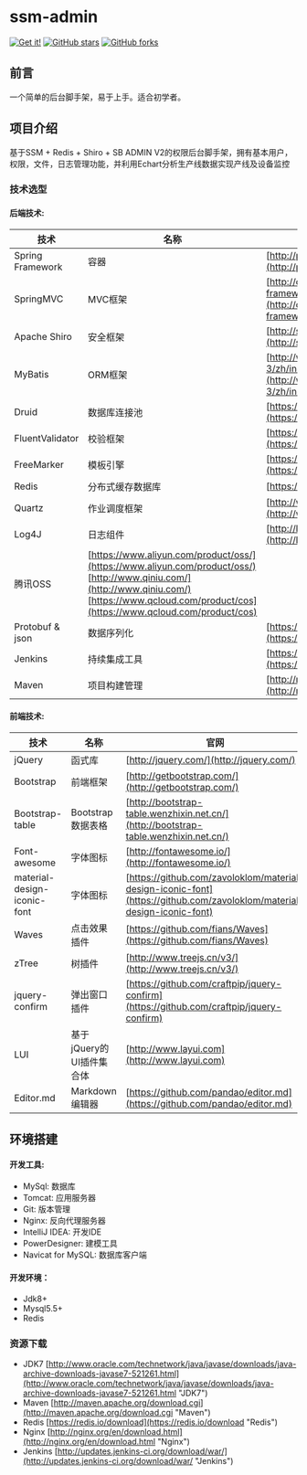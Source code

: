 # ssm-admin
[![Get it!](https://img.shields.io/badge/PRs-welcome-brightgreen.svg)](https://github.com/surick/ssm-admin/pulls)
[![GitHub stars](https://img.shields.io/github/stars/surick/ssm-admin.svg?style=social&label=Stars)](https://github.com/surick/ssm-admin)
[![GitHub forks](https://img.shields.io/github/forks/surick/ssm-admin.svg?style=social&label=Fork)](https://github.com/surick/ssm-admin)

## 前言
一个简单的后台脚手架，易于上手。适合初学者。
## 项目介绍
基于SSM + Redis + Shiro + SB ADMIN V2的权限后台脚手架，拥有基本用户，权限，文件，日志管理功能，并利用Echart分析生产线数据实现产线及设备监控
### 技术选型
#### 后端技术:
技术 | 名称 | 官网
----|------|----
Spring Framework | 容器  | [http://projects.spring.io/spring-framework/](http://projects.spring.io/spring-framework/)
SpringMVC | MVC框架  | [http://docs.spring.io/spring/docs/current/spring-framework-reference/htmlsingle/#mvc](http://docs.spring.io/spring/docs/current/spring-framework-reference/htmlsingle/#mvc)
Apache Shiro | 安全框架  | [http://shiro.apache.org/](http://shiro.apache.org/)
MyBatis | ORM框架  | [http://www.mybatis.org/mybatis-3/zh/index.html](http://www.mybatis.org/mybatis-3/zh/index.html)
Druid | 数据库连接池  | [https://github.com/alibaba/druid](https://github.com/alibaba/druid)
FluentValidator | 校验框架  | [https://github.com/neoremind/fluent-validator](https://github.com/neoremind/fluent-validator)
FreeMarker | 模板引擎  | [https://freemarker.apache.org/](https://freemarker.apache.org/)
Redis | 分布式缓存数据库  | [https://redis.io/](https://redis.io/)
Quartz | 作业调度框架  | [http://www.quartz-scheduler.org/](http://www.quartz-scheduler.org/)
Log4J | 日志组件  | [http://logging.apache.org/log4j/1.2/](http://logging.apache.org/log4j/1.2/)
腾讯OSS | [https://www.aliyun.com/product/oss/](https://www.aliyun.com/product/oss/) [http://www.qiniu.com/](http://www.qiniu.com/) [https://www.qcloud.com/product/cos](https://www.qcloud.com/product/cos)
Protobuf & json | 数据序列化  | [https://github.com/google/protobuf](https://github.com/google/protobuf)
Jenkins | 持续集成工具  | [https://jenkins.io/index.html](https://jenkins.io/index.html)
Maven | 项目构建管理  | [http://maven.apache.org/](http://maven.apache.org/)

#### 前端技术:
技术 | 名称 | 官网
----|------|----
jQuery | 函式库  | [http://jquery.com/](http://jquery.com/)
Bootstrap | 前端框架  | [http://getbootstrap.com/](http://getbootstrap.com/)
Bootstrap-table | Bootstrap数据表格  | [http://bootstrap-table.wenzhixin.net.cn/](http://bootstrap-table.wenzhixin.net.cn/)
Font-awesome | 字体图标  | [http://fontawesome.io/](http://fontawesome.io/)
material-design-iconic-font | 字体图标  | [https://github.com/zavoloklom/material-design-iconic-font](https://github.com/zavoloklom/material-design-iconic-font)
Waves | 点击效果插件  | [https://github.com/fians/Waves](https://github.com/fians/Waves)
zTree | 树插件  | [http://www.treejs.cn/v3/](http://www.treejs.cn/v3/)
jquery-confirm | 弹出窗口插件  | [https://github.com/craftpip/jquery-confirm](https://github.com/craftpip/jquery-confirm)
LUI | 基于jQuery的UI插件集合体  | [http://www.layui.com](http://www.layui.com)
Editor.md | Markdown编辑器  | [https://github.com/pandao/editor.md](https://github.com/pandao/editor.md)
## 环境搭建
#### 开发工具:
- MySql: 数据库
- Tomcat: 应用服务器
- Git: 版本管理
- Nginx: 反向代理服务器
- IntelliJ IDEA: 开发IDE
- PowerDesigner: 建模工具
- Navicat for MySQL: 数据库客户端

#### 开发环境：
- Jdk8+
- Mysql5.5+
- Redis

### 资源下载

- JDK7 [http://www.oracle.com/technetwork/java/javase/downloads/java-archive-downloads-javase7-521261.html](http://www.oracle.com/technetwork/java/javase/downloads/java-archive-downloads-javase7-521261.html "JDK7")
- Maven [http://maven.apache.org/download.cgi](http://maven.apache.org/download.cgi "Maven")
- Redis [https://redis.io/download](https://redis.io/download "Redis")
- Nginx [http://nginx.org/en/download.html](http://nginx.org/en/download.html "Nginx")
- Jenkins [http://updates.jenkins-ci.org/download/war/](http://updates.jenkins-ci.org/download/war/ "Jenkins")
